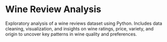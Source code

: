 # Wine Review Analysis
Exploratory analysis of a wine reviews dataset using Python. Includes data cleaning, visualization, and insights on wine ratings, price, variety, and origin to uncover key patterns in wine quality and preferences.
